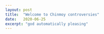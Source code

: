 ```yaml
---
layout: post
title:  "Welcome to Chinmoy controversies"
date:   2020-06-25
excerpt: "god automatically pleasing"
---
```

